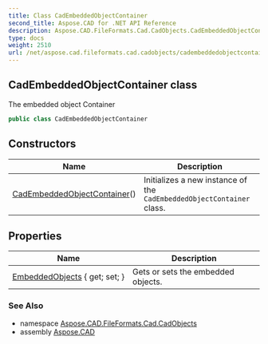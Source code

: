 ```yaml
---
title: Class CadEmbeddedObjectContainer
second_title: Aspose.CAD for .NET API Reference
description: Aspose.CAD.FileFormats.Cad.CadObjects.CadEmbeddedObjectContainer class. The embedded object Container
type: docs
weight: 2510
url: /net/aspose.cad.fileformats.cad.cadobjects/cadembeddedobjectcontainer/
---
```

## CadEmbeddedObjectContainer class

The embedded object Container

```csharp
public class CadEmbeddedObjectContainer
```

## Constructors

| Name | Description |
| --- | --- |
| [CadEmbeddedObjectContainer](cadembeddedobjectcontainer/)() | Initializes a new instance of the `CadEmbeddedObjectContainer` class. |

## Properties

| Name | Description |
| --- | --- |
| [EmbeddedObjects](../../aspose.cad.fileformats.cad.cadobjects/cadembeddedobjectcontainer/embeddedobjects/) { get; set; } | Gets or sets the embedded objects. |

### See Also

* namespace [Aspose.CAD.FileFormats.Cad.CadObjects](../../aspose.cad.fileformats.cad.cadobjects/)
* assembly [Aspose.CAD](../../)


